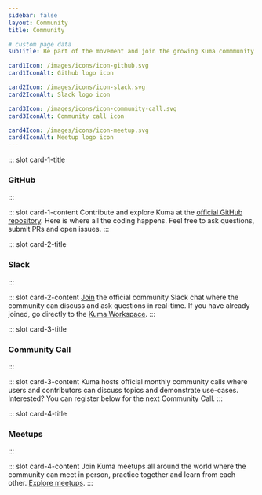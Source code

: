 ```yaml
---
sidebar: false
layout: Community
title: Community

# custom page data
subTitle: Be part of the movement and join the growing Kuma commmunity

card1Icon: /images/icons/icon-github.svg
card1IconAlt: Github logo icon

card2Icon: /images/icons/icon-slack.svg
card2IconAlt: Slack logo icon

card3Icon: /images/icons/icon-community-call.svg
card3IconAlt: Community call icon

card4Icon: /images/icons/icon-meetup.svg
card4IconAlt: Meetup logo icon
---
```


<!-- card 1 -->

::: slot card-1-title
### GitHub
:::

::: slot card-1-content
Contribute and explore Kuma at the [official GitHub repository](https://github.com/kumahq/kuma). 
Here is where all the coding happens. Feel free to ask questions, submit PRs and open issues.
:::

<!-- card 2 -->

::: slot card-2-title
### Slack
:::

::: slot card-2-content
[Join](https://chat.kuma.io) the official community Slack chat where the community
can discuss and ask questions in real-time. If you have already joined, go directly to the [Kuma Workspace](https://kuma-mesh.slack.com).
:::

<!-- card 3 -->

::: slot card-3-title
### Community Call
:::

::: slot card-3-content
Kuma hosts official monthly community calls where users and contributors can
discuss topics and demonstrate use-cases. Interested? You can register below for the next Community Call.
:::

<!-- card 4 -->

::: slot card-4-title
### Meetups
:::

::: slot card-4-content
Join Kuma meetups all around the world where the community can
meet in person, practice together and learn from each other. [Explore meetups](https://www.meetup.com/members/121234612/).
:::
